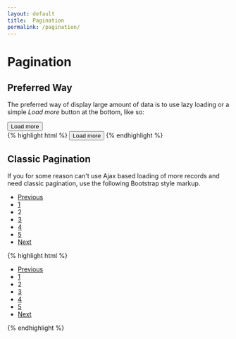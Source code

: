 ```yaml
---
layout: default
title:  Pagination
permalink: /pagination/
---
```


# Pagination

## Preferred Way
The preferred way of display large amount of data is to use lazy loading or a simple *Load more* button at the bottom, like so:

<div class="example">
  <button class="btn btn-small" id="load-more">Load more</button>
</div>
{% highlight html %}
<button class="btn btn-small" id="load-more">Load more</button>
{% endhighlight %}

## Classic Pagination
If you for some reason can't use Ajax based loading of more records and need classic pagination, use the following Bootstrap style markup.

<div class="example">
  <div class="pagination">
    <ul>
      <li><a href="#">Previous</a></li>
      <li><a href="#">1</a></li>
      <li class="active"><span>2</span></li>
      <li><a href="#">3</a></li>
      <li><a href="#">4</a></li>
      <li><a href="#">5</a></li>
      <li><a href="#">Next</a></li>
    </ul>
  </div>
</div>

{% highlight html %}
<div class="pagination">
  <ul>
    <li><a href="#">Previous</a></li>
    <li><a href="#">1</a></li>
    <li class="active"><span>2</span></li>
    <li><a href="#">3</a></li>
    <li><a href="#">4</a></li>
    <li><a href="#">5</a></li>
    <li><a href="#">Next</a></li>
  </ul>
</div>
{% endhighlight %}

